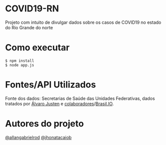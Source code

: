 # COVID19-RN
<p>Projeto com intuito de divulgar dados sobre os casos de COVID19 no estado do Rio Grande do norte</p>

# Como executar
<code>$ npm install</code></br>
<code>$ node app.js</code>

# Fontes/API Utilizados
<p>Fonte dos dados: Secretarias de Saúde das Unidades Federativas, dados tratados por <a href="https://twitter.com/turicas" target="_blank">Álvaro Justen</a> e <a href="https://brasil.io/contribuidores" target="_blank">colaboradores</a>/<a href="http://brasil.io" target="_blank">Brasil.IO</a>.</p>

# Autores do projeto
<a href="https://github.com/allangabrielrod">@allangabrielrod</a>
<a href="https://github.com/jhonatacaiob">@jhonatacaiob</a>
